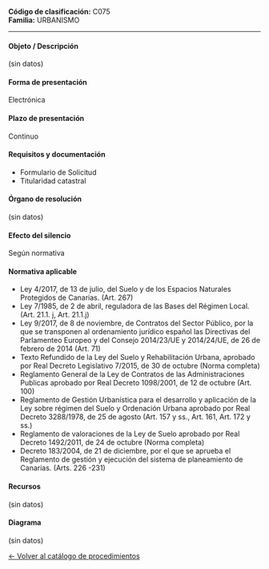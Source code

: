 
**Código de clasificación:** C075  
**Familia:** URBANISMO

---

#### Objeto / Descripción

(sin datos)

#### Forma de presentación

Electrónica

#### Plazo de presentación

Continuo

#### Requisitos y documentación


- Formulario de Solicitud
- Titularidad catastral

#### Órgano de resolución

(sin datos)

#### Efecto del silencio

Según normativa

#### Normativa aplicable


- Ley 4/2017, de 13 de julio, del Suelo y de los Espacios Naturales Protegidos de Canarias. (Art. 267)
- Ley 7/1985, de 2 de abril, reguladora de las Bases del Régimen Local. (Art. 21.1. j, Art. 21.1.j)
- Ley 9/2017, de 8 de noviembre, de Contratos del Sector Público, por la que se transponen al ordenamiento jurídico español las Directivas del Parlamenteo Europeo y del Consejo 2014/23/UE y 2014/24/UE, de 26 de febrero de 2014 (Art. 71)
- Texto Refundido de la Ley del Suelo y Rehabilitación Urbana, aprobado por Real Decreto Legislativo 7/2015, de 30 de octubre (Norma completa)
- Reglamento General de la Ley de Contratos de las Administraciones Publicas aprobado por Real Decreto 1098/2001, de 12 de octubre (Art. 100)
- Reglamento de Gestión Urbanística para el desarrollo y aplicación de la Ley sobre régimen del Suelo y Ordenación Urbana aprobado por Real Decreto 3288/1978, de 25 de agosto (Art. 157 y ss., Art. 161, Art. 172 y ss.)
- Reglamento de valoraciones de la Ley de Suelo aprobado por Real Decreto 1492/2011, de 24 de octubre (Norma completa)
- Decreto 183/2004, de 21 de diciembre, por el que se aprueba el Reglamento de gestión y ejecución del sistema de planeamiento de Canarias. (Arts. 226 -231)

#### Recursos

(sin datos)

#### Diagrama

(sin datos)

 
[← Volver al catálogo de procedimientos](../buscador.md)
